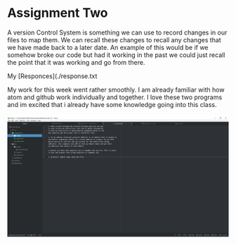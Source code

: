 # Assignment Two

A version Control System is something we can use to record changes in our files to map them. We can recall these changes to recall any changes that we have made back to a later date. An example of this would be if we somehow broke our code but had it working in the past we could just recall the point that it was working and go from there.

My [Responces](./response.txt

My work for this week went rather smoothly. I am already familiar with how atom and github work individually and together. I love these two programs and im excited that i already have some knowledge going into this class.

![Image of My Atom Editor](./images/assignment-2-screenshot.png)
